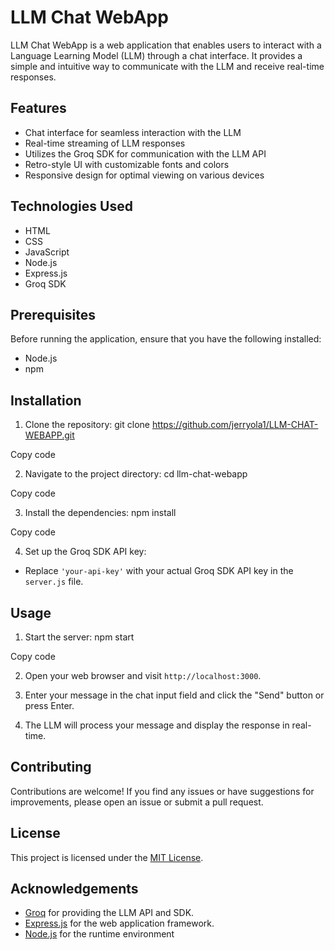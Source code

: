 # LLM Chat WebApp

LLM Chat WebApp is a web application that enables users to interact with a Language Learning Model (LLM) through a chat interface. It provides a simple and intuitive way to communicate with the LLM and receive real-time responses.

## Features

- Chat interface for seamless interaction with the LLM
- Real-time streaming of LLM responses
- Utilizes the Groq SDK for communication with the LLM API
- Retro-style UI with customizable fonts and colors
- Responsive design for optimal viewing on various devices

## Technologies Used

- HTML
- CSS
- JavaScript
- Node.js
- Express.js
- Groq SDK

## Prerequisites

Before running the application, ensure that you have the following installed:

- Node.js 
- npm 

## Installation

1. Clone the repository:
git clone https://github.com/jerryola1/LLM-CHAT-WEBAPP.git


Copy code

2. Navigate to the project directory:
cd llm-chat-webapp


Copy code

3. Install the dependencies:
npm install


Copy code

4. Set up the Groq SDK API key:
- Replace `'your-api-key'` with your actual Groq SDK API key in the `server.js` file.

## Usage

1. Start the server:
npm start


Copy code

2. Open your web browser and visit `http://localhost:3000`.

3. Enter your message in the chat input field and click the "Send" button or press Enter.

4. The LLM will process your message and display the response in real-time.

## Contributing

Contributions are welcome! If you find any issues or have suggestions for improvements, please open an issue or submit a pull request.

## License

This project is licensed under the [MIT License](LICENSE).

## Acknowledgements

- [Groq](https://www.groq.com/) for providing the LLM API and SDK.
- [Express.js](https://expressjs.com/) for the web application framework.
- [Node.js](https://nodejs.org/) for the runtime environment
